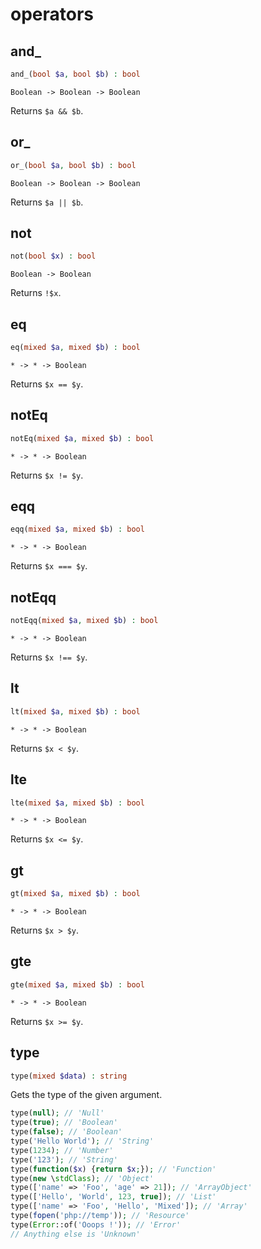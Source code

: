 # operators

## and_

```php
and_(bool $a, bool $b) : bool
```

```
Boolean -> Boolean -> Boolean
```

Returns `$a && $b`.

## or_

```php
or_(bool $a, bool $b) : bool
```

```
Boolean -> Boolean -> Boolean
```

Returns `$a || $b`.

## not

```php
not(bool $x) : bool
```

```
Boolean -> Boolean
```

Returns `!$x`.

## eq

```php
eq(mixed $a, mixed $b) : bool
```

```
* -> * -> Boolean
```

Returns `$x == $y`.

## notEq

```php
notEq(mixed $a, mixed $b) : bool
```

```
* -> * -> Boolean
```

Returns `$x != $y`.

## eqq

```php
eqq(mixed $a, mixed $b) : bool
```

```
* -> * -> Boolean
```

Returns `$x === $y`.

## notEqq

```php
notEqq(mixed $a, mixed $b) : bool
```

```
* -> * -> Boolean
```

Returns `$x !== $y`.

## lt

```php
lt(mixed $a, mixed $b) : bool
```

```
* -> * -> Boolean
```

Returns `$x < $y`.

## lte

```php
lte(mixed $a, mixed $b) : bool
```

```
* -> * -> Boolean
```

Returns `$x <= $y`.

## gt

```php
gt(mixed $a, mixed $b) : bool
```

```
* -> * -> Boolean
```

Returns `$x > $y`.

## gte

```php
gte(mixed $a, mixed $b) : bool
```

```
* -> * -> Boolean
```

Returns `$x >= $y`.

## type

```php
type(mixed $data) : string
```



Gets the type of the given argument.
```php
type(null); // 'Null'
type(true); // 'Boolean'
type(false); // 'Boolean'
type('Hello World'); // 'String'
type(1234); // 'Number'
type('123'); // 'String'
type(function($x) {return $x;}); // 'Function'
type(new \stdClass); // 'Object'
type(['name' => 'Foo', 'age' => 21]); // 'ArrayObject'
type(['Hello', 'World', 123, true]); // 'List'
type(['name' => 'Foo', 'Hello', 'Mixed']); // 'Array'
type(fopen('php://temp')); // 'Resource'
type(Error::of('Ooops !')); // 'Error'
// Anything else is 'Unknown'
```